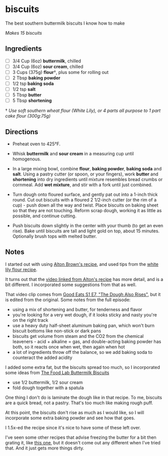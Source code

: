 # biscuits

The best southern buttermilk biscuits I know how to make

_Makes 15 biscuits_

## Ingredients

* [ ] 3/4 Cup (6oz) **buttermilk**, chilled
* [ ] 3/4 Cup (6oz) **sour cream**, chilled
* [ ] 3 Cups (375g) **flour**†, plus some for rolling out
* [ ] 2 Tbsp **baking powder**
* [ ] 1/2 tsp **baking soda**
* [ ] 1/2 tsp **salt**
* [ ] 5 Tbsp **butter**
* [ ] 5 Tbsp **shortening**

† _Use soft southern wheat flour (White Lily), or 4 parts all purpose to 1 part cake flour (300g:75g)_

## Directions

* Preheat oven to 425°F.

* Whisk **buttermilk** and **sour cream** in a measuring cup until homogenous.

* In a large mixing bowl, combine **flour**, **baking powder**, **baking soda** and **salt**. Using a pastry cutter (or spoon, or your fingers), work **butter** and **shortening** into dry ingredients until mixture resembles bread crumbs or cornmeal. Add **wet mixture**, and stir with a fork until just combined.

* Turn dough onto floured surface, and gently pat out into a 1-inch thick round. Cut out biscuits with a floured 2 1/2-inch cutter (or the rim of a cup) - push down all the way and twist. Place biscuits on baking sheet so that they are not touching. Reform scrap dough, working it as little as possible, and continue cutting.

* Push biscuits down slightly in the center with your thumb (to get an even rise). Bake until biscuits are tall and light gold on top, about 15 minutes. Optionally brush tops with melted butter.


## Notes

I started out with using [Alton Brown's recipe](https://www.foodnetwork.com/recipes/alton-brown/southern-biscuits-recipe-2041990), and used tips from the [white lily flour recipe](https://www.whitelily.com/recipes/white-lily-light-and-fluffy-biscuits-3790).

It turns out that the [video linked from Alton's recipe](https://www.youtube.com/watch?v=UHD__HkfexY) has more detail, and is a bit different. I incorporated some suggestions from that as well.

That video clip comes from [Good Eats S1 E7, "The Dough Also Rises"](https://www.youtube.com/watch?v=LR6DWOa4ejs), but it is edited from the original. Some notes from the full episode:
* using a mix of shortening and butter, for tenderness and flavor
* you're looking for a very wet dough, if it looks sticky and nasty you're on the right track
* use a heavy duty half-sheet aluminum baking pan, which won't burn biscuit bottoms like non-stick or dark pans
* biscuits get volume from steam and the CO2 from the chemical leaveners - acid + alkaline = gas, and double-acting baking powder has both, so it reacts once when wet, then again when hot
* a lot of ingredients throw off the balance, so we add baking soda to counteract the added acidity

I added some extra fat, but the biscuits spread too much, so I incorporated some ideas from [The Food Lab Buttermilk Biscuits](https://www.seriouseats.com/the-food-lab-buttermilk-biscuits-recipe)
* use 1/2 buttermilk, 1/2 sour cream
* fold dough together with a spatula

One thing I don't do is laminate the dough like in that recipe. To me, biscuits are a quick bread, not a pastry. That's too much like making rough puff.

At this point, the biscuits don't rise as much as I would like, so I will incorporate some extra baking powder and see how that goes.

I 1.5x-ed the recipe since it's nice to have some of these left over.

I've seen some other recipes that advise freezing the butter for a bit then grating it, like [this one](https://sugarspunrun.com/easy-homemade-biscuits/), but it doesn't come out any different when I've tried that. And it just gets more things dirty.
